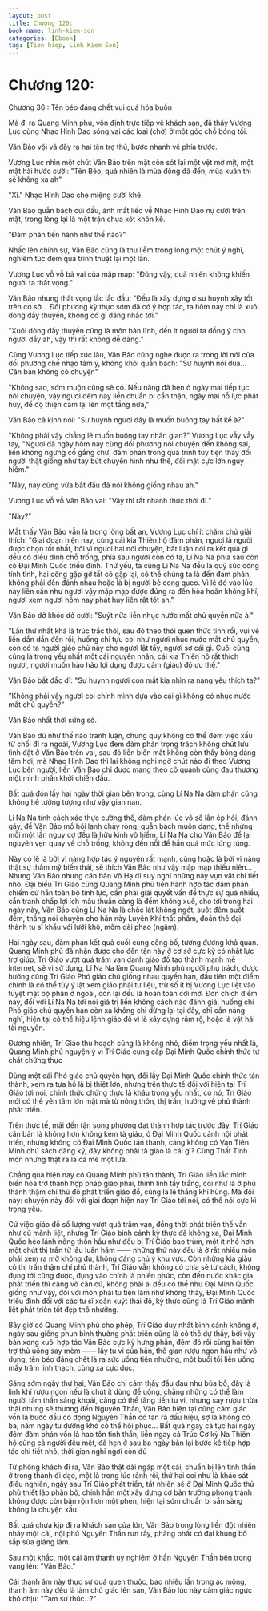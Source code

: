 ```yaml
---
layout: post
title: Chương 120: 
book_name: linh-kiem-son
categories: [Ebook]
tag: [Tien hiep, Linh Kiem Son]
---
```


# Chương 120: 

Chương 36:: Tên béo đáng chết vui quá hóa buồn

Mà đi ra Quang Minh phủ, vốn định trực tiếp về khách sạn, đã thấy Vương Lục cùng Nhạc Hinh Dao sóng vai các loại (chờ) ở một góc chỗ bóng tối.

Văn Bảo vội vã đẩy ra hai tên trợ thủ, bước nhanh về phía trước.

Vương Lục nhìn một chút Văn Bảo trên mặt còn sót lại một vệt mờ mịt, một mặt hài hước cười: "Tên Béo, quả nhiên là mùa đông đã đến, mùa xuân thì sẽ không xa ah"

"Xì." Nhạc Hinh Dao che miệng cười khẽ.

Văn Bảo quẫn bách cúi đầu, ánh mắt liếc về Nhạc Hinh Dao nụ cười trên mặt, trong lòng lại là một trận chua xót khôn kể.

"Đàm phán tiến hành như thế nào?"

Nhấc lên chính sự, Văn Bảo cũng là thu liễm trong lòng một chút ý nghĩ, nghiêm túc đem quá trình thuật lại một lần.

Vương Lục vỗ vỗ bả vai của mập mạp: "Đúng vậy, quả nhiên không khiến người ta thất vọng."

Văn Bảo nhưng thất vọng lắc lắc đầu: "Đều là xây dựng ở sư huynh xây tốt trên cơ sở... Đối phương kỳ thực sớm đã có ý hợp tác, ta hôm nay chỉ là xuôi dòng đẩy thuyền, không có gì đáng nhắc tới."

"Xuôi dòng đẩy thuyền cũng là môn bản lĩnh, đến ít người ta đồng ý cho ngươi đẩy ah, vậy thì rất không dễ dàng."

Cùng Vương Lục tiếp xúc lâu, Văn Bảo cũng nghe được ra trong lời nói của đối phương chế nhạo tâm ý, không khỏi quẫn bách: "Sư huynh nói đùa... Căn bản không có chuyện"

"Không sao, sớm muộn cũng sẽ có. Nếu nàng đã hẹn ở ngày mai tiếp tục nói chuyện, vậy ngươi đêm nay liền chuẩn bị cẩn thận, ngày mai nỗ lực phát huy, để độ thiện cảm lại lên một tầng nữa,"

Văn Bảo cả kinh nói: "Sư huynh ngươi đây là muốn buông tay bất kể à?"

"Không phải vậy chẳng lẽ muốn buông tay nhân gian?" Vương Lục vẫy vẫy tay, "Ngươi đã ngày hôm nay cùng đối phương nói chuyện đến không sai, liền không ngừng cố gắng chứ, đàm phán trong quá trình tùy tiện thay đổi người thật giống như tay bút chuyển hình như thế, đối mặt cực lớn nguy hiểm."

"Này, này cùng vừa bắt đầu đã nói không giống nhau ah."

Vương Lục vỗ vỗ Văn Bảo vai: "Vậy thì rất nhanh thức thời đi."

"Này?"

Mắt thấy Văn Bảo vẫn là trong lòng bất an, Vương Lục chí ít chăm chú giải thích: "Giai đoạn hiện nay, cùng cái kia Thiên hộ đàm phán, ngươi là người được chọn tốt nhất, bởi vì ngươi hai nói chuyện, bất luận nói ra kết quả gì đều có điều đình chỗ trống, phía sau ngươi còn có ta, Lí Na Na phía sau còn có Đại Minh Quốc triều đình. Thứ yếu, ta cùng Lí Na Na đều là quỷ súc công tính tình, hai công gặp gỡ tất có gập lại, có thể chúng ta là đến đàm phán, không phải đến đánh nhau hoặc là bị người bẻ cong queo. Vì lẽ đó vào lúc này liền cần như ngươi vậy mập mạp được đứng ra đến hòa hoãn không khí, ngươi xem ngươi hôm nay phát huy liền rất tốt ah."

Văn Bảo dở khóc dở cười: "Suýt nữa liền nhục nước mất chủ quyền nữa à."

"Lần thứ nhất khá là trúc trắc thôi, sau đó theo thói quen thức tỉnh rồi, vui vẻ liền dần dần đến rồi, huống chi tựu coi như ngươi nhục nước mất chủ quyền, còn có ta người giáo chủ này cho ngươi lật tẩy, ngươi sợ cái gì. Cuối cùng cũng là trọng yếu nhất một cái nguyên nhân, cái kia Thiên hộ rất thích ngươi, ngươi muốn hảo hảo lợi dụng được cảm (giác) độ ưu thế."

Văn Bảo bất đắc dĩ: "Sư huynh ngươi con mắt kia nhìn ra nàng yêu thích ta?"

"Không phải vậy ngươi coi chính mình dựa vào cái gì không có nhục nước mất chủ quyền?"

Văn Bảo nhất thời sững sờ.

Văn Bảo dù như thế nào tranh luận, chung quy không có thể đem việc xấu từ chối đi ra ngoài, Vương Lục đem đàm phán trọng trách không chút lưu tình đặt ở Văn Bảo trên vai, sau đó liền biến mất không còn thấy bóng dáng tăm hơi, mà Nhạc Hinh Dao thì lại không nghi ngờ chút nào đi theo Vương Lục bên người, liền Văn Bảo chỉ được mang theo cô quạnh cùng đau thương một mình phấn khởi chiến đấu.

Bất quá đón lấy hai ngày thời gian bên trong, cùng Lí Na Na đàm phán cũng không hề tưởng tượng như vậy gian nan.

Lí Na Na tính cách xác thực cường thế, đàm phán lúc vô số lần ép hỏi, đánh gãy, để Văn Bảo mồ hôi lạnh chảy ròng, quẫn bách muôn dạng, thế nhưng mỗi một lần nguy cơ đều là hữu kinh vô hiểm, Lí Na Na cho Văn Bảo để lại nguyên vẹn quay về chỗ trống, không đến nỗi để hắn quá mức lúng túng.

Này có lẽ là bởi vì nàng hợp tác ý nguyện rất mạnh, cũng hoặc là bởi vì nàng thật sự thẩm mỹ biến thái, sẽ thích Văn Bảo như vậy mập mạp thiếu niên... Nhưng Văn Bảo nhưng căn bản Vô Hạ đi suy nghĩ những này vụn vặt chi tiết nhỏ. Đại biểu Trí Giáo cùng Quang Minh phủ tiến hành hợp tác đàm phán chiếm cứ hắn toàn bộ tinh lực, cần phải giải quyết vấn đề thực sự quá nhiều, cần tranh chấp lợi ích mâu thuẫn càng là đếm không xuể, cho tới trong hai ngày này, Văn Bảo cùng Lí Na Na là chốc lát không ngớt, suốt đêm suốt đêm, thẳng nói chuyện cho hắn này Luyện Khí thất phẩm, đoán thể đại thành tu sĩ khẩu với lưỡi khô, mồm dài phao (ngâm).

Hai ngày sau, đàm phán kết quả cuối cùng công bố, tương đương khả quan. Quang Minh phủ đã nhận được cho đến tận này ở cơ sở cực kỳ có nhất lực trợ giúp, Trí Giáo vượt quá trăm vạn danh giáo đồ tạo thành mạnh mẽ Internet, sẽ vì sử dụng, Lí Na Na làm Quang Minh phủ người phụ trách, được hưởng cùng Trí Giáo Phó giáo chủ giống nhau quyền hạn, đầu tiên một điểm chính là có thể tùy ý lật xem giáo phái tư liệu, trừ số ít bị Vương Lục liệt vào tuyệt mật bộ phận ở ngoài, còn lại đều là hoàn toàn cởi mở. Đơn chích điểm này, đối với Lí Na Na tới nói giá trị liền không cách nào đánh giá, huống chi Phó giáo chủ quyền hạn còn xa không chỉ dừng lại tại đây, chỉ cần nàng nghĩ, hiện tại có thể hiệu lệnh giáo đồ vì là xây dựng rầm rộ, hoặc là vặt hái tài nguyên.

Đương nhiên, Trí Giáo thu hoạch cũng là không nhỏ, điểm trọng yếu nhất là, Quang Minh phủ nguyện ý vì Trí Giáo cung cấp Đại Minh Quốc chính thức tư chất chứng thực

Dùng một cái Phó giáo chủ quyền hạn, đổi lấy Đại Minh Quốc chính thức tán thành, xem ra tựa hồ là bị thiệt lớn, nhưng trên thực tế đối với hiện tại Trí Giáo tới nói, chính thức chứng thực là khâu trọng yếu nhất, có nó, Trí Giáo mới có thể yên tâm lớn mật mà từ nông thôn, thị trấn, hướng về phủ thành phát triển.

Trên thực tế, mãi đến tận song phương đạt thành hợp tác trước đây, Trí Giáo căn bản là không hơn không kém tà giáo, ở Đại Minh Quốc cảnh nội phát triển, nhưng không có Đại Minh Quốc tán thành, càng không có Vạn Tiên Minh chú sách đăng ký, đây không phải tà giáo là cái gì? Cùng Thất Tinh môn nhưng thật ra là cá mè một lứa.

Chẳng qua hiện nay có Quang Minh phủ tán thành, Trí Giáo liền lắc mình biến hóa trở thành hợp pháp giáo phái, thình lình tẩy trắng, coi như là ở phủ thành thậm chí thủ đô phát triển giáo đồ, cũng là lẽ thẳng khí hùng. Mà đôi này: chuyện này đối với giai đoạn hiện nay Trí Giáo tới nói, có thể nói cực kì trọng yếu.

Cứ việc giáo đồ số lượng vượt quá trăm vạn, đồng thời phát triển thế vẫn như cũ mãnh liệt, nhưng Trí Giáo bình cảnh kỳ thực đã không xa, Đại Minh Quốc hẻo lánh nông thôn hầu như đều bị Trí Giáo bao trùm, một ít nhỏ hơn một chút thị trấn từ lâu luân hãm —— những thứ này đều là ở rất nhiều môn phái xem ra mỡ không đủ, không đáng chú ý khu vực. Còn những kia giàu có thị trấn thậm chí phủ thành, Trí Giáo vẫn không có chia sẻ tư cách, không đụng tới cũng được, đụng vào chính là phiền phức, còn đến nước khác gia phát triển thì càng vô căn cứ, không phải ai đều có thể như Đại Minh Quốc giống như vậy, đối với môn phái tu tiên làm như không thấy, Đại Minh Quốc triều đình đối với các tu sĩ xoắn xuýt thái độ, kỳ thực cũng là Trí Giáo mãnh liệt phát triển tốt đẹp thổ nhưỡng.

Bây giờ có Quang Minh phủ cho phép, Trí Giáo duy nhất bình cảnh không ở, ngày sau giếng phun bình thường phát triển cũng là có thể dự thấy, bởi vậy bàn xong xuôi hợp tác Văn Bảo cực kỳ hưng phấn, đêm đó rồi cùng hai tên trợ thủ uống say mèm —— lấy tu vi của hắn, thế gian rượu ngon hầu như vô dụng, tên béo đáng chết là ra sức uống tiên nhưỡng, một buổi tối liền uống mấy trăm linh thạch, cùng xa cực dục.

Sáng sớm ngày thứ hai, Văn Bảo chỉ cảm thấy đầu đau như búa bổ, đầy là linh khí rượu ngon nếu là chút ít dùng để uống, chẳng những có thể làm người tâm thần sảng khoái, càng có thể tăng tiến tu vi, nhưng say rượu thừa thãi nhưng sẽ thương đến Nguyên Thần, Văn Bảo hiện tại cũng cảm giác vốn là bước đầu cô đọng Nguyên Thần có tan rã dấu hiệu, sợ là không có ba, năm ngày tu dưỡng khó có thể hồi phục... Bất quá ngay cả tục hai ngày đêm đàm phán vốn là hao tổn tinh thần, liền ngay cả Trúc Cơ kỳ Na Thiên hộ cũng cả người đều mệt, đã hẹn ở sau ba ngày bàn lại bước kế tiếp hợp tác chi tiết nhỏ, thời gian nghỉ ngơi còn đủ

Từ phòng khách đi ra, Văn Bảo thật dài ngáp một cái, chuẩn bị lên tinh thần ở trong thành đi dạo, một là trong lúc rảnh rỗi, thứ hai coi như là khảo sát điều nghiên, ngày sau Trí Giáo phát triển, tất nhiên sẽ ở Đại Minh Quốc thủ phủ thiết lập phân bộ, chính hắn một xây dựng cơ bản trưởng phòng tránh không được còn bận rộn hơn một phen, hiện tại sớm chuẩn bị sẵn sàng không là chuyện xấu.

Bất quá chưa kịp đi ra khách sạn cửa lớn, Văn Bảo trong lòng liền đột nhiên nhảy một cái, nội phủ Nguyên Thần run rẩy, phảng phất có đại khủng bố sắp sửa giáng lâm.

Sau một khắc, một cái âm thanh uy nghiêm ở hắn Nguyên Thần bên trong vang lên: "Văn Bảo."

Cái thanh âm này thực sự quá quen thuộc, bao nhiêu lần trong ác mộng, thanh âm này đều là làm chủ giác lên sàn, Văn Bảo lúc này cảm giác ngực khó chịu: "Tam sư thúc...?"